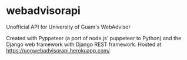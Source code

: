 # webadvisorapi
Unofficial API for University of Guam's WebAdvisor

Created with Pyppeteer (a port of node.js' puppeteer to Python) and the Django web framework with Django REST framework. Hosted at https://uogwebadvisorapi.herokuapp.com/
